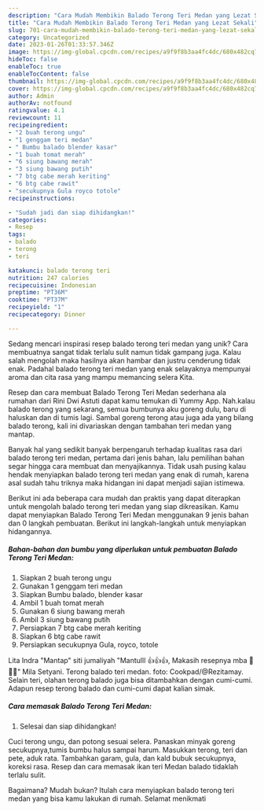 ```yaml
---
description: "Cara Mudah Membikin Balado Terong Teri Medan yang Lezat Sekali"
title: "Cara Mudah Membikin Balado Terong Teri Medan yang Lezat Sekali"
slug: 701-cara-mudah-membikin-balado-terong-teri-medan-yang-lezat-sekali
category: Uncategorized
date: 2023-01-26T01:33:57.346Z
image: https://img-global.cpcdn.com/recipes/a9f9f8b3aa4fc4dc/680x482cq70/balado-terong-teri-medan-foto-resep-utama.jpg
hideToc: false
enableToc: true
enableTocContent: false
thumbnail: https://img-global.cpcdn.com/recipes/a9f9f8b3aa4fc4dc/680x482cq70/balado-terong-teri-medan-foto-resep-utama.jpg
cover: https://img-global.cpcdn.com/recipes/a9f9f8b3aa4fc4dc/680x482cq70/balado-terong-teri-medan-foto-resep-utama.jpg
author: Admin
authorAv: notfound
ratingvalue: 4.1
reviewcount: 11
recipeingredient:
- "2 buah terong ungu"
- "1 genggam teri medan"
- " Bumbu balado blender kasar"
- "1 buah tomat merah"
- "6 siung bawang merah"
- "3 siung bawang putih"
- "7 btg cabe merah keriting"
- "6 btg cabe rawit"
- "secukupnya Gula royco totole"
recipeinstructions:

- "Sudah jadi dan siap dihidangkan!"
categories:
- Resep
tags:
- balado
- terong
- teri

katakunci: balado terong teri 
nutrition: 247 calories
recipecuisine: Indonesian
preptime: "PT36M"
cooktime: "PT37M"
recipeyield: "1"
recipecategory: Dinner

---
```





Sedang mencari inspirasi resep balado terong teri medan yang unik? Cara membuatnya sangat tidak terlalu sulit namun tidak gampang juga. Kalau salah mengolah maka hasilnya akan hambar dan justru cenderung tidak enak. Padahal balado terong teri medan yang enak selayaknya mempunyai aroma dan cita rasa yang mampu memancing selera Kita.





Resep dan cara membuat Balado Terong Teri Medan sederhana ala rumahan dari Rini Dwi Astuti dapat kamu temukan di Yummy App. Nah.kalau balado terong yang sekarang, semua bumbunya aku goreng dulu, baru di haluskan dan di tumis lagi. Sambal goreng terong atau juga ada yang bilang balado terong, kali ini divariaskan dengan tambahan teri medan yang mantap.

Banyak hal yang sedikit banyak berpengaruh terhadap kualitas rasa dari balado terong teri medan, pertama dari jenis bahan, lalu pemilihan bahan segar hingga cara membuat dan menyajikannya. Tidak usah pusing kalau hendak menyiapkan balado terong teri medan yang enak di rumah, karena asal sudah tahu triknya maka hidangan ini dapat menjadi sajian istimewa.






Berikut ini ada beberapa cara mudah dan praktis yang dapat diterapkan untuk mengolah balado terong teri medan yang siap dikreasikan. Kamu dapat menyiapkan Balado Terong Teri Medan menggunakan 9 jenis bahan dan 0 langkah pembuatan. Berikut ini langkah-langkah untuk menyiapkan hidangannya.

<!--inarticleads1-->

##### Bahan-bahan dan bumbu yang diperlukan untuk pembuatan Balado Terong Teri Medan:

1. Siapkan 2 buah terong ungu
1. Gunakan 1 genggam teri medan
1. Siapkan  Bumbu balado, blender kasar
1. Ambil 1 buah tomat merah
1. Gunakan 6 siung bawang merah
1. Ambil 3 siung bawang putih
1. Persiapkan 7 btg cabe merah keriting
1. Siapkan 6 btg cabe rawit
1. Persiapkan secukupnya Gula, royco, totole


Lita Indra &#34;Mantap&#34; siti jumaliyah &#34;Mantulll 👍👍👍, Makasih resepnya mba 🙏🙏🙏&#34; Mila Setyani. Terong balado teri medan. foto: Cookpad/@Rezitamay. Selain teri, olahan terong balado juga bisa ditambahkan dengan cumi-cumi. Adapun resep terong balado dan cumi-cumi dapat kalian simak. 

<!--inarticleads2-->

##### Cara memasak Balado Terong Teri Medan:


1. Selesai dan siap dihidangkan!

Cuci terong ungu, dan potong sesuai selera. Panaskan minyak goreng secukupnya,tumis bumbu halus sampai harum. Masukkan terong, teri dan pete, aduk rata. Tambahkan garam, gula, dan kald bubuk secukupnya, koreksi rasa. Resep dan cara memasak ikan teri Medan balado tidaklah terlalu sulit. 

Bagaimana? Mudah bukan? Itulah cara menyiapkan balado terong teri medan yang bisa kamu lakukan di rumah. Selamat menikmati
